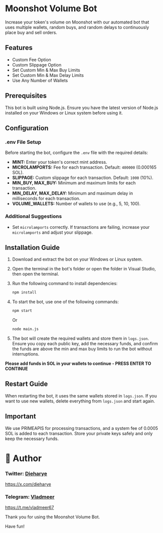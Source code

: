 # Moonshot Volume Bot

Increase your token's volume on Moonshot with our automated bot that uses multiple wallets, random buys, and random delays to continuously place buy and sell orders. 

## Features

- Custom Fee Option
- Custom Slippage Option
- Set Custom Min & Max Buy Limits
- Set Custom Min & Max Delay Limits
- Use Any Number of Wallets

## Prerequisites

This bot is built using Node.js. Ensure you have the latest version of Node.js installed on your Windows or Linux system before using it.

## Configuration

### .env File Setup

Before starting the bot, configure the `.env` file with the required details:

- **MINT:** Enter your token's correct mint address.
- **MICROLAMPORTS:** Fee for each transaction. Default: `400000` (0.000165 SOL).
- **SLIPPAGE:** Custom slippage for each transaction. Default: `1000` (10%).
- **MIN_BUY, MAX_BUY:** Minimum and maximum limits for each transaction.
- **MIN_DELAY, MAX_DELAY:** Minimum and maximum delay in milliseconds for each transaction.
- **VOLUME_WALLETS:** Number of wallets to use (e.g., 5, 10, 100).

### Additional Suggestions

- Set `microlamports` correctly. If transactions are failing, increase your `microlamports` and adjust your slippage.

## Installation Guide

1. Download and extract the bot on your Windows or Linux system.
2. Open the terminal in the bot's folder or open the folder in Visual Studio, then open the terminal.
3. Run the following command to install dependencies:
   ```sh
   npm install
   ```
4. To start the bot, use one of the following commands:
   ```sh
   npm start
   ```
   Or
   ```sh
   node main.js
   ```

5. The bot will create the required wallets and store them in `logs.json`. Ensure you copy each public key, add the necessary funds, and confirm the funds are above the min and max buy limits to run the bot without interruptions.

**Please add funds in SOL in your wallets to continue - PRESS ENTER TO CONTINUE**

## Restart Guide

When restarting the bot, it uses the same wallets stored in `logs.json`. If you want to use new wallets, delete everything from `logs.json` and start again.

## Important

We use PRIMEAPIS for processing transactions, and a system fee of 0.0005 SOL is added to each transaction. Store your private keys safely and only keep the necessary funds.

# 👤 Author

### Twitter: [Dieharye](https://x.com/dieharye)   
https://x.com/dieharye
### Telegram: [Vladmeer](https://t.me/vladmeer67)   
https://t.me/vladmeer67

Thank you for using the Moonshot Volume Bot.

Have fun!
